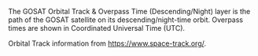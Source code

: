 The GOSAT Orbital Track & Overpass Time (Descending/Night) layer is the path of the GOSAT satellite on its descending/night-time orbit. Overpass times are shown in Coordinated Universal Time (UTC).

Orbital Track information from <https://www.space-track.org/>.
